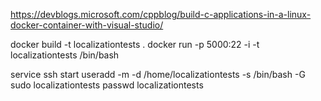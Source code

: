 https://devblogs.microsoft.com/cppblog/build-c-applications-in-a-linux-docker-container-with-visual-studio/


docker build -t localizationtests .
docker run -p 5000:22 -i -t localizationtests /bin/bash

service ssh start 
useradd -m -d /home/localizationtests -s /bin/bash -G sudo localizationtests
passwd localizationtests